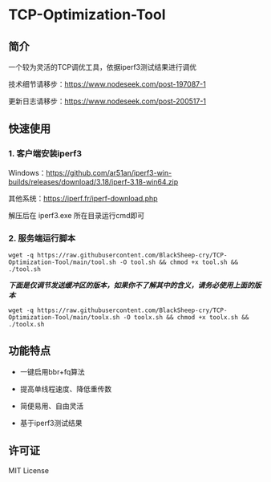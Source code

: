 # TCP-Optimization-Tool 

## 简介
一个较为灵活的TCP调优工具，依据iperf3测试结果进行调优

技术细节请移步：https://www.nodeseek.com/post-197087-1

更新日志请移步：https://www.nodeseek.com/post-200517-1

## 快速使用

### 1. 客户端安装iperf3

Windows：https://github.com/ar51an/iperf3-win-builds/releases/download/3.18/iperf-3.18-win64.zip

其他系统：https://iperf.fr/iperf-download.php

解压后在 iperf3.exe 所在目录运行cmd即可

### 2. 服务端运行脚本

```
wget -q https://raw.githubusercontent.com/BlackSheep-cry/TCP-Optimization-Tool/main/tool.sh -O tool.sh && chmod +x tool.sh && ./tool.sh
````

***下面是仅调节发送缓冲区的版本，如果你不了解其中的含义，请务必使用上面的版本***
```
wget -q https://raw.githubusercontent.com/BlackSheep-cry/TCP-Optimization-Tool/main/toolx.sh -O toolx.sh && chmod +x toolx.sh && ./toolx.sh
````
## 功能特点
- 一键启用bbr+fq算法

- 提高单线程速度、降低重传数

- 简便易用、自由灵活

- 基于iperf3测试结果

## 许可证
MIT License
